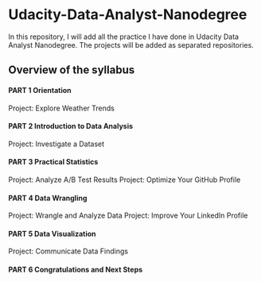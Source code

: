# Udacity-Data-Analyst-Nanodegree

In this repository, I will add all the practice I have done in Udacity Data Analyst Nanodegree. The projects will be added as separated repositories.

## Overview of the syllabus
#### PART 1 Orientation
Project: Explore Weather Trends
#### PART 2 Introduction to Data Analysis
Project: Investigate a Dataset
#### PART 3 Practical Statistics
Project: Analyze A/B Test Results
Project: Optimize Your GitHub Profile
#### PART 4 Data Wrangling
Project: Wrangle and Analyze Data
Project: Improve Your LinkedIn Profile
#### PART 5 Data Visualization
Project: Communicate Data Findings
#### PART 6 Congratulations and Next Steps
